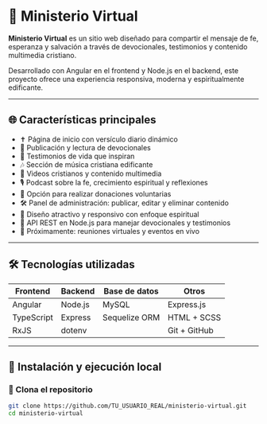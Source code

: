 # 🙌 Ministerio Virtual

**Ministerio Virtual** es un sitio web diseñado para compartir el mensaje de fe, esperanza y salvación a través de devocionales, testimonios y contenido multimedia cristiano.

Desarrollado con Angular en el frontend y Node.js en el backend, este proyecto ofrece una experiencia responsiva, moderna y espiritualmente edificante.

---

## 🌐 Características principales

- ✝️ Página de inicio con versículo diario dinámico
- 📖 Publicación y lectura de devocionales
- 💬 Testimonios de vida que inspiran
- 🎶 Sección de música cristiana edificante
- 🎥 Videos cristianos y contenido multimedia
- 🎙️ Podcast sobre la fe, crecimiento espiritual y reflexiones
- 💝 Opción para realizar donaciones voluntarias
- 🛠️ Panel de administración: publicar, editar y eliminar contenido
- 🌈 Diseño atractivo y responsivo con enfoque espiritual
- 🔐 API REST en Node.js para manejar devocionales y testimonios
- 📆 Próximamente: reuniones virtuales y eventos en vivo

---

## 🛠️ Tecnologías utilizadas

| Frontend    | Backend     | Base de datos     | Otros         |
|-------------|-------------|-------------------|----------------|
| Angular     | Node.js     | MySQL  | Express.js     |
| TypeScript  | Express     | Sequelize ORM     | HTML + SCSS    |
| RxJS        | dotenv      |                   | Git + GitHub   |

---

## 🚀 Instalación y ejecución local

### 🔧 Clona el repositorio

```bash
git clone https://github.com/TU_USUARIO_REAL/ministerio-virtual.git
cd ministerio-virtual
